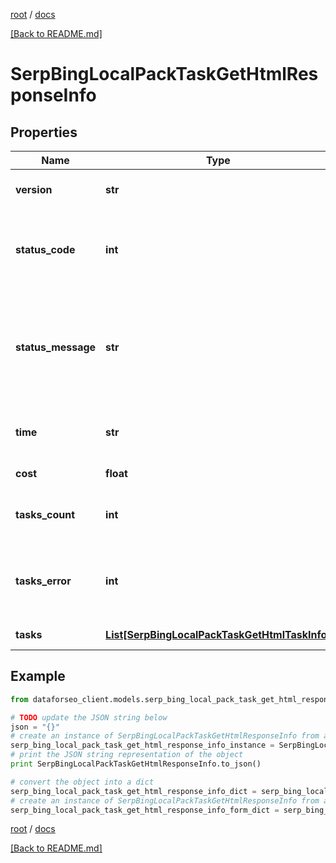 [root](./../ "root") / [docs](./ "docs")

[[Back to README.md]](./../README.md "[Back to README.md]")

# SerpBingLocalPackTaskGetHtmlResponseInfo

## Properties

Name | Type | Description | Notes
------------ | ------------- | ------------- | -------------
**version** | **str** | the current version of the API | [optional]
**status_code** | **int** | general status code you can find the full list of the response codes here | [optional]
**status_message** | **str** | general informational message you can find the full list of general informational messages here | [optional]
**time** | **str** | total execution time, seconds | [optional]
**cost** | **float** | total tasks cost, USD | [optional]
**tasks_count** | **int** | the number of tasks in the tasks array | [optional]
**tasks_error** | **int** | the number of tasks in the tasks array returned with an error | [optional]
**tasks** | [**List[SerpBingLocalPackTaskGetHtmlTaskInfo]**](SerpBingLocalPackTaskGetHtmlTaskInfo.md) | array of tasks | [optional]

## Example

```python
from dataforseo_client.models.serp_bing_local_pack_task_get_html_response_info import SerpBingLocalPackTaskGetHtmlResponseInfo

# TODO update the JSON string below
json = "{}"
# create an instance of SerpBingLocalPackTaskGetHtmlResponseInfo from a JSON string
serp_bing_local_pack_task_get_html_response_info_instance = SerpBingLocalPackTaskGetHtmlResponseInfo.from_json(json)
# print the JSON string representation of the object
print SerpBingLocalPackTaskGetHtmlResponseInfo.to_json()

# convert the object into a dict
serp_bing_local_pack_task_get_html_response_info_dict = serp_bing_local_pack_task_get_html_response_info_instance.to_dict()
# create an instance of SerpBingLocalPackTaskGetHtmlResponseInfo from a dict
serp_bing_local_pack_task_get_html_response_info_form_dict = serp_bing_local_pack_task_get_html_response_info.from_dict(serp_bing_local_pack_task_get_html_response_info_dict)
```

  

[root](./../ "root") / [docs](./ "docs")

[[Back to README.md]](./../README.md "[Back to README.md]")